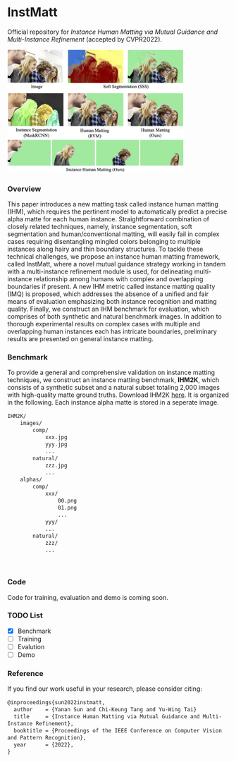 # InstMatt
Official repository for *Instance Human Matting via Mutual Guidance and Multi-Instance Refinement* (accepted by CVPR2022).

<img src="figures/teaser.png" style="width:400px;" />

### Overview

This paper introduces a new matting task called instance human matting (IHM), which requires the pertinent model to automatically predict a precise alpha matte for each human instance.  Straightforward combination of  closely related techniques, namely, instance segmentation, soft segmentation and human/conventional matting, will easily fail in complex cases requiring disentangling mingled colors belonging to multiple instances along hairy and thin boundary structures.  To tackle these technical challenges, we propose an instance human matting framework, called InstMatt, where a novel mutual guidance strategy working in tandem with a multi-instance refinement module is used, for delineating multi-instance relationship among humans with complex and overlapping boundaries if present. A new IHM metric called instance matting quality (IMQ) is proposed, which addresses the absence of a unified and fair means of evaluation emphasizing  both instance recognition and matting quality. Finally, we construct an IHM benchmark for evaluation, which comprises of both synthetic and natural benchmark images. In addition to thorough experimental results on complex cases with multiple and overlapping human instances each has intricate boundaries, preliminary results are presented on general instance matting.

### Benchmark

To provide a general and comprehensive validation on instance matting techniques, we construct an instance matting benchmark,  **IHM2K**, which consists of a synthetic  subset and a natural subset totaling 2,000 images with high-quality matte ground truths. Download IHM2K [here](https://drive.google.com/file/d/1fjqfF-Zn6GoEsp0jPJqDbcGQsHm2YZ4w/view?usp=sharing). It is organized in the following. Each instance alpha matte is stored in a seperate image.

```
IHM2K/
    images/
        comp/
            xxx.jpg
            yyy.jpg
            ...
        natural/
            zzz.jpg
            ...
    alphas/
        comp/
            xxx/
                00.png
                01.png
                ...
            yyy/
            ...
        natural/
            zzz/
            ...

				
```

### Code

Code for training, evaluation and demo is coming soon.

### TODO List

- [x] Benchmark
- [ ] Training
- [ ] Evalution
- [ ] Demo

### Reference

If you find our work useful in your research, please consider citing:

```
@inproceedings{sun2022instmatt,
  author    = {Yanan Sun and Chi-Keung Tang and Yu-Wing Tai}
  title     = {Instance Human Matting via Mutual Guidance and Multi-Instance Refinement},
  booktitle = {Proceedings of the IEEE Conference on Computer Vision and Pattern Recognition},
  year      = {2022},
}
```

